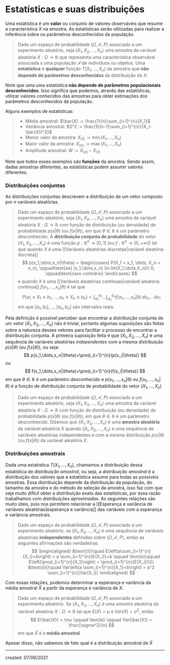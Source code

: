 # Estatísticas e suas distribuições
Uma estatística é um **valor** ou conjunto de valores observáveis que resume a característica $X$ na amostra. As estatísticas serão utilizadas para realizar a inferência sobre os parâmetros desconhecidos da população.

> Dado um espaço de probabilidade $(\Omega, \mathcal{F}, P)$ associado a um experimento aleatório, seja $(X_1, X_2, \dots, X_n)$ uma amostra da variável aleatória $X : \Omega \rightarrow \mathbb{R}$ que representa uma característica observável associada a uma população $\mathcal{P}$ de indivíduos ou objetos. Uma **estatística** é **qualquer** função $T(X_1,\dots,X_n)$ da amostra que **não depende de parâmetros desconhecidos** da distribuição de $X$.

Note que uma uma estatística **não depende de parâmetros populacionais desconhecidos**. Isso significa que podemos, através das estatísticas, utilizar valores conhecidos das amostras para obter estimações dos parâmetros desconhecidos da população.

Alguns exemplos de estatísticas:

> - Média amostral: $\bar{X} := \frac{1}{n}\sum_{i=1}^{n}{X_1}$
> - Variância amostral: $S^2 := \frac{1}{n-1}\sum_{i=1}^{n}{(X_i-\bar{X})^2}$
> - Menor valor da amostra: $X_{(1)} := \min{(X_1,\dots,X_n)}$
> - Maior valor da amostra: $X_{(n)} := \max{(X_1,\dots,X_n)}$
> - Amplitude amostral: $W := X_{(n)} - X_{(1)}$

Note que todos esses exemplos são **funções** da amostra. Sendo assim, dadas amostras diferentes, as estatísticas podem assumir valores diferentes.

### Distribuições conjuntas
As distribuições conjuntas descrevem a distribuição de um vetor composto por $n$ variáveis aleatórias.

> Dado um espaço de probabilidade $(\Omega, \mathcal{F}, P)$ associado a um experimento aleatório, seja $(X_1, X_2, \dots, X_n)$ uma amostra da variável aleatória $X : \Omega \rightarrow \mathbb{R}$ com função de distribuição (ou densidade) de probabilidade $p(x|\theta)$ (ou $f(x|\theta)$), em que $\theta \in \mathbb{R}$ é um parâmetro desconhecido. A **distribuição conjunta de probabilidade** do vetor $(X_1, X_2, \dots, X_n)$ é uma função $p : \mathbb{R}^n \rightarrow [0,1]$ (ou $f : \mathbb{R}^n \rightarrow [0,+\infty]$) tal que quando $X$ é uma [[Variáveis aleatórias discretas|variável aleatória discreta]]
>$$
  p(x_1,\dots,x_n|\theta) =
  \begin{cases}
  P(X_1 = x_1, \dots, X_n = x_n), \qquad\text{se} (x_1,\dots,x_n) \in Im(X_1,\dots,X_n)\\
  0, \qquad\text{caso contrário}
  \end{cases}
>$$
>e quando $X$ é uma [[Variáveis aleatórias contínuas|variável aleatória contínua]] $f(x_1,\dots,x_n|\theta)$ é tal que
>$$
  P(a_1 \leq X_1 \leq b_1, \dots, a_n \leq X_n \leq b_n) =
  \int_{a_1}^{b_1}{\dots \int_{a_n}^{b_n}{f(x_1,\dots,x_n|\theta)}\,dx_n}\dots\,dx_1
>$$
> em que $[a_1,b_1], \dots, [a_n, b_n]$ são intervalos reais.

Pela definição é possível perceber que encontrar a distribuição conjunta de um vetor $(X_1, X_2,\dots, X_n)$ não é trivial, portanto algumas suposições são feitas sobre a natureza desses vetores para facilitar o processo de encontrar a distribuição conjunta.
A primeira suposição feita é que $(X_1,X_2,\dots,X_n)$ é uma sequência de variáveis aleatórias *independentes* com a mesma distribuição $p(x|\theta)$ (ou $f(x|\theta)$), ou seja:
$$
  p(x_1,\dots,x_n|\theta)=\prod_{i=1}^{n}{p(x_i|\theta)}
$$
ou
$$
  f(x_1,\dots,x_n|\theta)=\prod_{i=1}^{n}{f(x_i|\theta)}
$$
em que $\theta \in \mathbb{R}$ é um parâmetro desconhecido e $p(x_1,\dots,x_n|\theta)$ ou $f(x_1,\dots,x_n|\theta)$ é a função de distribuição conjunta de probabilidade do vetor $(X_1,\dots,X_n)$

> Dado um espaço de probabilidade $(\Omega, \mathcal{F}, P)$ associado a um experimento aleatório, seja $(X_1, X_2, \dots, X_n)$ uma amostra da variável aleatória $X : \Omega \rightarrow \mathbb{R}$ com função de distribuição (ou densidade) de probabilidade $p(x|\theta)$ (ou $f(x|\theta)$), em que $\theta \in \mathbb{R}$ é um parâmetro desconhecido. Dizemos que $(X_1, X_2, \dots, X_n)$ é uma **amostra aleatória** da variável aleatória $X$ quando $(X_1, X_2, \dots, X_n)$ é uma sequência de variáveis aleatórias independentes e com a mesma distribuição $p(x|\theta)$ (ou $f(x|\theta)$) da variável aleatória $X$.

### Distribuições amostrais
Dada uma estatística $T(X_1, \dots, X_n)$, chamamos a distribuição dessa estatística de *distribuição amostral*, ou seja, a *distribuição amostral* é a distribuição dos valores que a estatística assume para todas as possíveis amostras. Essa distribuição depende da distribuição da população, do tamanho da amostra e do método de seleção da amostra, isso faz com que seja muito difícil obter a distribuição exata das estatísticas, por essa razão trabalhamos com *distribuições aproximadas*.
As seguintes relações são muito úteis, pois nos permitem relacionar a [[Esperança e variância de variáveis aleatórias|esperança e variância]] das variáveis com a esperança e variância amostrais.

> Dado um espaço de probabilidade $(\Omega, \mathcal{F}, P)$  associado a um experimento aleatório, se $(X_1, X_2, \dots, X_n)$ é uma sequência de variáveis aleatórias **independentes** definidas sobre $(\Omega, \mathcal{F}, P)$, então as seguintes afirmações são verdadeiras:
>$$
\begin{aligned}
  &\text{(i)}\quad E\left(a\sum_{i=1}^{n}{X_i}+b\right) = a \sum_{i=1}^{n}{E(X_i)}+b \qquad \text{e}\qquad E\left(\prod_{i=1}^{n}{X_1}\right) = \prod_{i=1}^{n}{E(X_i)}\\\\
  &\text{(ii)}\quad Var\left(a \sum_{i=1}^{n}{X_1}+b\right) = a^2 \sum_{i=1}^{n}{Var(X_i)}
\end{aligned}
>$$

Com essas relações, podemos determinar a esperança e variância da média amostral $\bar{X}$ a partir da esperança e variância de $X$.

> Dado um espaço de probabilidade $(\Omega, \mathcal{F}, P)$ associado a um experimento aleatório. Se $(X_1, X_2, \dots, X_n)$ é uma amostra aleatória da variável aleatória $X : \Omega \rightarrow \mathbb{R}$ tal que $E(X) = \mu$ e $Var(X) = \sigma^2$, então
>$$
  E(\bar{X}) = \mu \qquad \text{e} \qquad Var(\bar{X}) = \frac{\sigma^2}{n}
>$$
> em que $\bar{X}$ é a **média amostral**.

Apesar disso, não sabemos de fato qual é a distribuição amostral de $\bar{X}$

---

created: 07/06/2021

